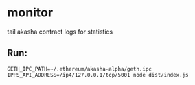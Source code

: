 # monitor
tail akasha contract logs for statistics

## Run:
`GETH_IPC_PATH=~/.ethereum/akasha-alpha/geth.ipc IPFS_API_ADDRESS=/ip4/127.0.0.1/tcp/5001 node dist/index.js`
